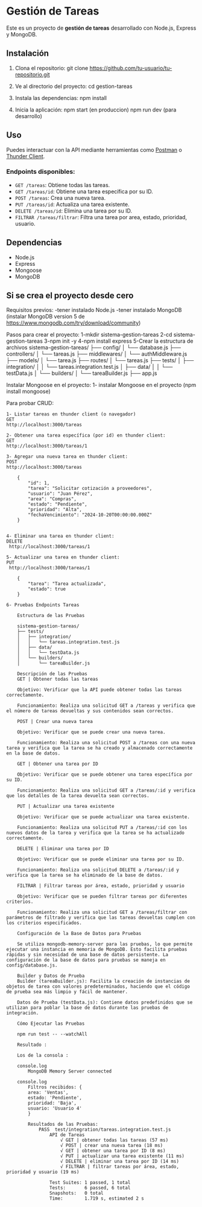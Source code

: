 # Gestión de Tareas

Este es un proyecto de **gestión de tareas** desarrollado con Node.js, Express y MongoDB.

## Instalación

1. Clona el repositorio:
    git clone https://github.com/tu-usuario/tu-repositorio.git

2. Ve al directorio del proyecto:
    cd gestion-tareas

3. Instala las dependencias: 
    npm install

4. Inicia la aplicación: 
    npm start  (en produccion)
	npm run dev (para desarrollo)


## Uso

Puedes interactuar con la API mediante herramientas como [Postman](https://www.postman.com/) o [Thunder Client](https://www.thunderclient.com/).

### Endpoints disponibles:

- `GET /tareas`: Obtiene todas las tareas.
- `GET /tareas/id`: Obtiene una tarea específica por su ID.
- `POST /tareas`: Crea una nueva tarea.
- `PUT /tareas/id`: Actualiza una tarea existente.
- `DELETE /tareas/id`: Elimina una tarea por su ID.
- `FILTRAR /tareas/filtrar`: Filtra una tarea por area, estado, prioridad, usuario. 

## Dependencias

- Node.js
- Express
- Mongoose
- MongoDB

## Si se crea el proyecto desde cero

Requisitos previos:
	-tener instalado Node.js
	-tener instalado MongoDB (instalar MongoDB version 5 de https://www.mongodb.com/try/download/community)


Pasos para crear el proyecto:
	1-mkdir sistema-gestion-tareas
	2-cd sistema-gestion-tareas
	3-npm init -y
	4-npm install express
	5-Crear la estructura de archivos
		sistema-gestion-tareas/
		├── config/
		│   └── database.js
		├── controllers/
		│   └── tareas.js
		├── middlewares/
		│   └── authMiddleware.js
		├── models/
		│   └── tarea.js
		├── routes/
		│   └── tareas.js
		├── tests/
		│   ├── integration/
		│   │   └── tareas.integration.test.js
		│   ├── data/
		│   │   └── testData.js
		│   └── builders/
		│       └── tareaBuilder.js
		├── app.js


Instalar Mongoose en el proyecto:
	1- instalar Mongoose en el proyecto (npm install mongoose)

Para probar CRUD:

	1- Listar tareas en thunder client (o navegador)
	GET 
	http://localhost:3000/tareas

	2- Obtener una tarea específica (por id) en thunder client:
	GET
	http://localhost:3000/tareas/1

	3- Agregar una nueva tarea en thunder client:
	POST 
	http://localhost:3000/tareas

		{
    		"id": 1,
    		"tarea": "Solicitar cotización a proveedores",
    		"usuario": "Juan Pérez",
    		"area": "Compras",
    		"estado": "Pendiente",
    		"prioridad": "Alta",
    		"fechaVencimiento": "2024-10-20T00:00:00.000Z"
		}


	4- Eliminar una tarea en thunder client:
	DELETE
	 http://localhost:3000/tareas/1
	 
	5- Actualizar una tarea en thunder client: 
	PUT
	 http://localhost:3000/tareas/1

		{
			"tarea": "Tarea actualizada",
			"estado": true
		}

	6- Pruebas Endpoints Tareas

		Estructura de las Pruebas

		sistema-gestion-tareas/
		├── tests/
		│   ├── integration/
		│   │   └── tareas.integration.test.js
		│   ├── data/
		│   │   └── testData.js
		│   └── builders/
		│       └── tareaBuilder.js
		
		Descripción de las Pruebas
		GET | Obtener todas las tareas

		Objetivo: Verificar que la API puede obtener todas las tareas correctamente.

		Funcionamiento: Realiza una solicitud GET a /tareas y verifica que el número de tareas devueltas y sus contenidos sean correctos.

		POST | Crear una nueva tarea

		Objetivo: Verificar que se puede crear una nueva tarea.

		Funcionamiento: Realiza una solicitud POST a /tareas con una nueva tarea y verifica que la tarea se ha creado y almacenado correctamente en la base de datos.

		GET | Obtener una tarea por ID

		Objetivo: Verificar que se puede obtener una tarea específica por su ID.

		Funcionamiento: Realiza una solicitud GET a /tareas/:id y verifica que los detalles de la tarea devuelta sean correctos.

		PUT | Actualizar una tarea existente

		Objetivo: Verificar que se puede actualizar una tarea existente.

		Funcionamiento: Realiza una solicitud PUT a /tareas/:id con los nuevos datos de la tarea y verifica que la tarea se ha actualizado correctamente.

		DELETE | Eliminar una tarea por ID

		Objetivo: Verificar que se puede eliminar una tarea por su ID.

		Funcionamiento: Realiza una solicitud DELETE a /tareas/:id y verifica que la tarea se ha eliminado de la base de datos.

		FILTRAR | Filtrar tareas por área, estado, prioridad y usuario

		Objetivo: Verificar que se pueden filtrar tareas por diferentes criterios.

		Funcionamiento: Realiza una solicitud GET a /tareas/filtrar con parámetros de filtrado y verifica que las tareas devueltas cumplen con los criterios especificados.

		Configuración de la Base de Datos para Pruebas
		
		Se utiliza mongodb-memory-server para las pruebas, lo que permite ejecutar una instancia en memoria de MongoDB. Esto facilita pruebas rápidas y sin necesidad de una base de datos persistente. La configuración de la base de datos para pruebas se maneja en config/database.js.

		Builder y Datos de Prueba
		Builder (tareaBuilder.js): Facilita la creación de instancias de objetos de tarea con valores predeterminados, haciendo que el código de prueba sea más limpio y fácil de mantener.

		Datos de Prueba (testData.js): Contiene datos predefinidos que se utilizan para poblar la base de datos durante las pruebas de integración.

		Cómo Ejecutar las Pruebas
		
		npm run test -- --watchAll

		Resultado :

		Los de la consola : 	

		console.log
    		MongoDB Memory Server connected

		console.log
			Filtros recibidos: {
			area: 'Ventas',
			estado: 'Pendiente',
			prioridad: 'Baja',
			usuario: 'Usuario 4'
			}

			Resultados de las Pruebas:
				PASS  test/integration/tareas.integration.test.js
					API de Tareas
						√ GET | obtener todas las tareas (57 ms)
						√ POST | crear una nueva tarea (18 ms)
						√ GET | obtener una tarea por ID (8 ms)
						√ PUT | actualizar una tarea existente (11 ms)
						√ DELETE | eliminar una tarea por ID (14 ms)
						√ FILTRAR | filtrar tareas por área, estado, prioridad y usuario (19 ms)

					Test Suites: 1 passed, 1 total
					Tests:       6 passed, 6 total
					Snapshots:   0 total
					Time:        1.719 s, estimated 2 s
						


		
